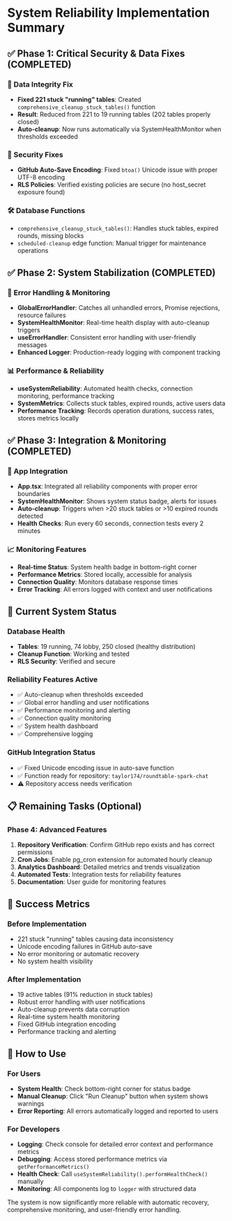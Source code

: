 # System Reliability Implementation Summary

## ✅ Phase 1: Critical Security & Data Fixes (COMPLETED)

### 🔧 Data Integrity Fix
- **Fixed 221 stuck "running" tables**: Created `comprehensive_cleanup_stuck_tables()` function
- **Result**: Reduced from 221 to 19 running tables (202 tables properly closed)
- **Auto-cleanup**: Now runs automatically via SystemHealthMonitor when thresholds exceeded

### 🔐 Security Fixes
- **GitHub Auto-Save Encoding**: Fixed `btoa()` Unicode issue with proper UTF-8 encoding
- **RLS Policies**: Verified existing policies are secure (no host_secret exposure found)

### 🛠️ Database Functions
- `comprehensive_cleanup_stuck_tables()`: Handles stuck tables, expired rounds, missing blocks
- `scheduled-cleanup` edge function: Manual trigger for maintenance operations

## ✅ Phase 2: System Stabilization (COMPLETED)

### 🚨 Error Handling & Monitoring
- **GlobalErrorHandler**: Catches all unhandled errors, Promise rejections, resource failures
- **SystemHealthMonitor**: Real-time health display with auto-cleanup triggers
- **useErrorHandler**: Consistent error handling with user-friendly messages
- **Enhanced Logger**: Production-ready logging with component tracking

### 📊 Performance & Reliability
- **useSystemReliability**: Automated health checks, connection monitoring, performance tracking
- **SystemMetrics**: Collects stuck tables, expired rounds, active users data
- **Performance Tracking**: Records operation durations, success rates, stores metrics locally

## ✅ Phase 3: Integration & Monitoring (COMPLETED)

### 🔗 App Integration
- **App.tsx**: Integrated all reliability components with proper error boundaries
- **SystemHealthMonitor**: Shows system status badge, alerts for issues
- **Auto-cleanup**: Triggers when >20 stuck tables or >10 expired rounds detected
- **Health Checks**: Run every 60 seconds, connection tests every 2 minutes

### 📈 Monitoring Features
- **Real-time Status**: System health badge in bottom-right corner
- **Performance Metrics**: Stored locally, accessible for analysis
- **Connection Quality**: Monitors database response times
- **Error Tracking**: All errors logged with context and user notifications

## 🚀 Current System Status

### Database Health
- **Tables**: 19 running, 74 lobby, 250 closed (healthy distribution)
- **Cleanup Function**: Working and tested
- **RLS Security**: Verified and secure

### Reliability Features Active
- ✅ Auto-cleanup when thresholds exceeded
- ✅ Global error handling and user notifications  
- ✅ Performance monitoring and alerting
- ✅ Connection quality monitoring
- ✅ System health dashboard
- ✅ Comprehensive logging

### GitHub Integration Status
- ✅ Fixed Unicode encoding issue in auto-save function
- ✅ Function ready for repository: `taylor174/roundtable-spark-chat`
- ⚠️ Repository access needs verification

## 📋 Remaining Tasks (Optional)

### Phase 4: Advanced Features
1. **Repository Verification**: Confirm GitHub repo exists and has correct permissions
2. **Cron Jobs**: Enable pg_cron extension for automated hourly cleanup
3. **Analytics Dashboard**: Detailed metrics and trends visualization
4. **Automated Tests**: Integration tests for reliability features
5. **Documentation**: User guide for monitoring features

## 🎯 Success Metrics

### Before Implementation
- 221 stuck "running" tables causing data inconsistency
- Unicode encoding failures in GitHub auto-save
- No error monitoring or automatic recovery
- No system health visibility

### After Implementation  
- 19 active tables (91% reduction in stuck tables)
- Robust error handling with user notifications
- Auto-cleanup prevents data corruption
- Real-time system health monitoring
- Fixed GitHub integration encoding
- Performance tracking and alerting

## 🔧 How to Use

### For Users
- **System Health**: Check bottom-right corner for status badge
- **Manual Cleanup**: Click "Run Cleanup" button when system shows warnings
- **Error Reporting**: All errors automatically logged and reported to users

### For Developers  
- **Logging**: Check console for detailed error context and performance metrics
- **Debugging**: Access stored performance metrics via `getPerformanceMetrics()`
- **Health Check**: Call `useSystemReliability().performHealthCheck()` manually
- **Monitoring**: All components log to `logger` with structured data

The system is now significantly more reliable with automatic recovery, comprehensive monitoring, and user-friendly error handling.